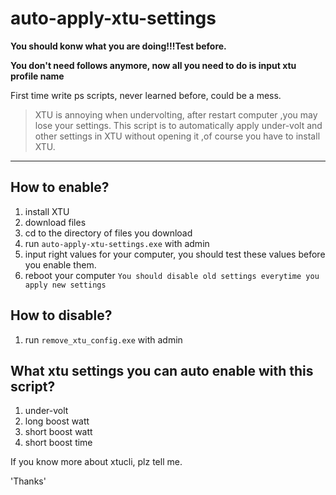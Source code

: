 # auto-apply-xtu-settings

**You should konw what you are doing!!!Test before.**

__You don't need follows anymore, now all you need to do is input xtu profile name__


First time write ps scripts, never learned before, could be a mess.

>XTU is annoying when undervolting, after restart computer ,you may lose your settings.
>This script is to automatically apply under-volt and other settings in XTU without opening it ,of course you have to install XTU. 


---
## How to enable?
1. install XTU
2. download files
3. cd to the directory of files you download 
4. run `auto-apply-xtu-settings.exe` with admin 
5. input right values for your computer, you should test these values before you enable them.
6. reboot your computer
`You should disable old settings everytime you apply new settings`

## How to disable?
1. run `remove_xtu_config.exe` with admin

## What xtu settings you can auto enable with this script?
1. under-volt
2. long boost watt
3. short boost watt
4. short boost time


If you know more about xtucli, plz tell me.

 'Thanks'
